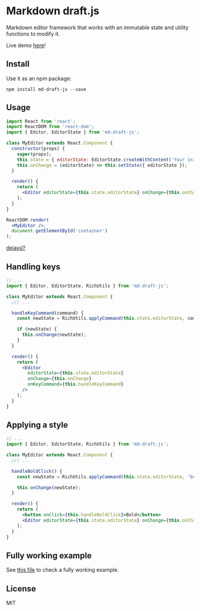 # Markdown draft.js

Markdown editor framework that works with an immutable state and utility functions to modify it.

Live demo [here](http://mulesoft.github.io/md-draft-js)!

## Install

Use it as an npm package:

```shell
npm install md-draft-js --save
```

## Usage

```jsx
import React from 'react';
import ReactDOM from 'react-dom';
import { Editor, EditorState } from 'md-draft-js';

class MyEditor extends React.Component {
  constructor(props) {
    super(props);
    this.state = { editorState: EditorState.createWithContent('Your initial content') };
    this.onChange = (editorState) => this.setState({ editorState });
  }

  render() {
    return (
      <Editor editorState={this.state.editorState} onChange={this.onChange} />
    );
  }
}

ReactDOM.render(
  <MyEditor />,
  document.getElementById('container')
);
```

[dejavú?](https://draftjs.org/docs/overview.html#content)

## Handling keys

```jsx
// ...
import { Editor, EditorState, RichUtils } from 'md-draft-js';

class MyEditor extends React.Component {
  /// ...

  handleKeyCommand(command) {
    const newState = RichUtils.applyCommand(this.state.editorState, command);

    if (newState) {
      this.onChange(newState);
    }
  }

  render() {
    return (
      <Editor
        editorState={this.state.editorState}
        onChange={this.onChange}
        onKeyCommand={this.handleKeyCommand}
      />
    );
  }
}
```

## Applying a style

```jsx
// ...
import { Editor, EditorState, RichUtils } from 'md-draft-js';

class MyEditor extends React.Component {
  /// ...

  handleBoldClick() {
    const newState = RichUtils.applyCommand(this.state.editorState, 'bold');

    this.onChange(newState);
  }

  render() {
    return (
      <button onClick={this.handleBoldClick}>Bold</button>
      <Editor editorState={this.state.editorState} onChange={this.onChange} />
    );
  }
}
```

## Fully working example

See [this file](https://github.com/mulesoft/md-draft-js/blob/master/playground/app.jsx) to check a fully working example.

## License

MIT
